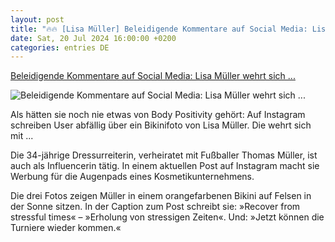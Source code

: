 ```yaml
---
layout: post
title: "🔥🔥 [Lisa Müller] Beleidigende Kommentare auf Social Media: Lisa Müller wehrt sich ..."
date: Sat, 20 Jul 2024 16:00:00 +0200
categories: entries DE
---
```

[Beleidigende Kommentare auf Social Media: Lisa Müller wehrt sich ...](https://www.spiegel.de/panorama/lisa-mueller-wehrt-sich-gegen-body-shaming-a-310e9446-bffa-4d53-8347-6ce47c444742)

![Beleidigende Kommentare auf Social Media: Lisa Müller wehrt sich ...](https://cdn.prod.www.spiegel.de/images/3e348fee-9688-4f9f-92f0-c7c4922000b2_w1200_r1.778_fpx33.23_fpy49.97.jpg)

Als hätten sie noch nie etwas von Body Positivity gehört: Auf Instagram schreiben User abfällig über ein Bikinifoto von Lisa Müller. Die wehrt sich mit ...

Die 34-jährige Dressurreiterin, verheiratet mit Fußballer Thomas Müller, ist auch als Influencerin tätig. In einem aktuellen Post auf Instagram macht sie Werbung für die Augenpads eines Kosmetikunternehmens.

Die drei Fotos zeigen Müller in einem orangefarbenen Bikini auf Felsen in der Sonne sitzen. In der Caption zum Post schreibt sie: »Recover from stressful times« – »Erholung von stressigen Zeiten«. Und: »Jetzt können die Turniere wieder kommen.«

